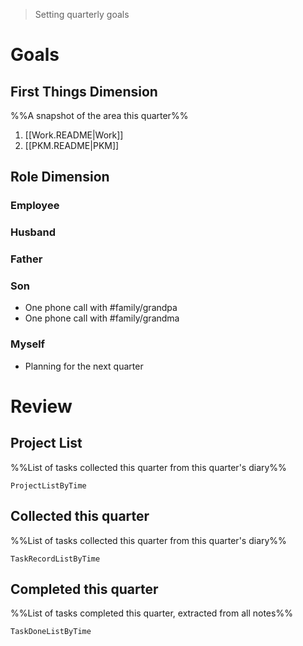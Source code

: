 > Setting quarterly goals

# Goals

## First Things Dimension
%%A snapshot of the area this quarter%%
1. [[Work.README|Work]]
2. [[PKM.README|PKM]]

## Role Dimension
### Employee
### Husband
### Father
### Son
- One phone call with #family/grandpa
- One phone call with #family/grandma
### Myself
- Planning for the next quarter

# Review
## Project List
%%List of tasks collected this quarter from this quarter's diary%%
```PeriodicPARA
ProjectListByTime
```
## Collected this quarter
%%List of tasks collected this quarter from this quarter's diary%%
```PeriodicPARA
TaskRecordListByTime
```

## Completed this quarter
%%List of tasks completed this quarter, extracted from all notes%%
```PeriodicPARA
TaskDoneListByTime
```
